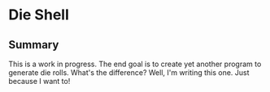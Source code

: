 Die Shell
=========

Summary
-------

This is a work in progress. The end goal is to create yet 
another program to generate die rolls. What's the difference?
Well, I'm writing this one. Just because I want to!
